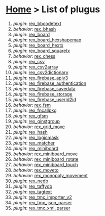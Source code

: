 # [Home](index.html) > List of plugus

1. *plugin*: [rex_bbcodetext](rex_bbcodetext.html)
2. *behavior*: [rex_bhash](rex.bhash.html)
3. *plugin*: [rex_board](rex_board.html)
4. *plugin*: [rex_board_hexshapemap](rex_board_hexshapemap.html)
5. *plugin*: [rex_board_hextx](rex_board_hextx.html)
6. *plugin*: [rex_board_squaretx](rex_board_squaretx.html)
7. *behavior*: [rex_chess](rex_chess.html)
8. *plugin*: [rex_csv](rex_csv.html)
9. *plugin*: [rex_csv2array](rex_csv2array.html)
10. *plugin*: [rex_csv2dictionary](rex_csv2dictionary.html)
11. *plugin*: [rex_firebase_apiv3](rex_firebase_apiv3.html)
12. *plugin*: [rex_firebase_authentication](rex_firebase_authentication.html)
13. *plugin*: [rex_firebase_savedata](rex_firebase_savedata.html)
14. *plugin*: [rex_firebase_storage](rex_firebase_storage.html)
15. *plugin*: [rex_firebase_userid2id](rex_firebase_userid2id.html)
16. *behavior*: [rex_fsm](rex_fsm.html)
17. *plugin*: [rex_fncallpkg](rex_fncallpkg.html)
18. *plugin*: [rex_gfsm](rex_gfsm.html)
19. *plugin*: [rex_ginstgroup](rex_ginstgroup.html)
20. *behavior*: [rex_grid_move](rex_grid_move.html)
21. *plugin*: [rex_hash](rex_hash.html)
22. *plugin*: [rex_logicmask](rex_logicmask.html)
23. *plugin*: [rex_matcher](rex_matcher.html)
24. *plugin*: [rex_miniboard](rex_miniboard.html)
25. *behavior*: [rex_miniboard_move](rex_miniboard_move.html)
26. *behavior*: [rex_miniboard_rotate](rex_miniboard_rotate.html)
27. *behavior*: [rex_miniboard_touch](rex_miniboard_touch.html)
28. *behavior*: [rex_moveto](rex_moveto.html)
29. *behavior*: [rex_monopoly_movement](rex_monopoly_movement.html)
30. *plugin*: [rex_nedb](rex_nedb.html)
31. *plugin*: [rex_taffydb](rex_taffydb.html)
32. *plugin*: [rex_tagtext](rex_tagtext.html)
33. *plugin*: [rex_tmx_importer_v2](rex_tmx_importer_v2.html)
34. *plugin*: [rex_tmx_json_parser](rex_tmx_json_parser.html)
35. *plugin*: [rex_tmx_xml_parser](rex_tmx_xml_parser.html)


